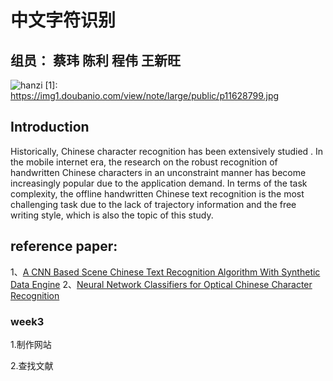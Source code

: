 **中文字符识别**
==

组员： 蔡玮 陈利 程伟 王新旺
--
![hanzi](https://img1.doubanio.com/view/note/large/public/p11628799.jpg)
 [1]: https://img1.doubanio.com/view/note/large/public/p11628799.jpg
## **Introduction**

Historically, Chinese character recognition has been extensively studied . In the mobile internet era, the research on the robust recognition of handwritten Chinese characters in an unconstraint manner has become increasingly popular due to the application demand. In terms of the task complexity, the offline handwritten Chinese text recognition is the most challenging task due to the lack of trajectory information and the free writing style, which is also the topic of this study.





## **reference paper:**
1、[A CNN Based Scene Chinese Text Recognition Algorithm With Synthetic Data Engine](https://arxiv.org/pdf/1604.01891.pdf)
2、[Neural Network Classifiers for Optical Chinese Character Recognition](http://www.cs.cmu.edu/afs/cs.cmu.edu/project/pcvision/www/papers/chinese/final.html)

### week3
1.制作网站

2.查找文献
